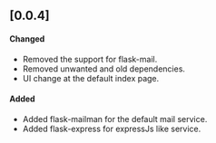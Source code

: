 ## [0.0.4]

#### Changed
- Removed the support for flask-mail.
- Removed unwanted and old dependencies.
- UI change at the default index page.

#### Added
- Added flask-mailman for the default mail service.
- Added flask-express for expressJs like service.